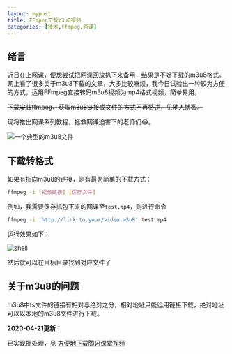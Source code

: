 ```yaml
---
layout: mypost
title: FFmpeg下载m3u8视频
categories: [技术,ffmpeg,网课]
---
```


## 绪言

近日在上网课，便想尝试把网课回放扒下来备用，结果是不好下载的m3u8格式。网上看了很多关于m3u8下载的文章，大多比较麻烦，我今日试验出一种较为方便的方式，运用FFmpeg直接转码m3u8视频为mp4格式视频，简单易用。

~~下载安装ffmpeg、获取m3u8链接或文件的方式不再赘述，见他人博客。~~

现将推出网课系列教程，拯救网课迫害下的老师们😂。

![一个典型的m3u8文件](classic-m3u8.png)

## 下载转格式

如果有指向m3u8的链接，则有最为简单的下载方式：

```bash
ffmpeg -i [视频链接] [保存文件]
```

例如，我需要保存抓包下来的网课至`test.mp4`，则进行命令

```bash
ffmpeg -i 'http://link.to.your/video.m3u8' test.mp4
```

运行效果如下：

![shell](shell.png)

然后就可以在目标目录找到对应文件了

## 关于m3u8的问题

m3u8中ts文件的链接有相对与绝对之分，相对地址只能运用链接下载，绝对地址可以以本地的m3u8文件进行下载。

**2020-04-21更新：**

已实现批处理，见 [方便地下载腾讯课堂视频](/posts/2020/04/21/ffmpeg-bat.html)